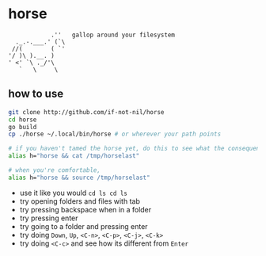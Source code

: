 # horse
```
            .''   gallop around your filesystem
  ._.-.___.' (`\ 
 //(        ( `'
'/ )\ ).__. ) 
' <' `\ ._/'\   
   `   \     \
```

## how to use

```bash
git clone http://github.com/if-not-nil/horse
cd horse
go build
cp ./horse ~/.local/bin/horse # or wherever your path points

# if you haven't tamed the horse yet, do this to see what the consequences of your actions could be
alias h="horse && cat /tmp/horselast"

# when you're comfortable,
alias h="horse && source /tmp/horselast"
```

- use it like you would `cd ls cd ls`  
- try opening folders and files with tab
- try pressing backspace when in a folder  
- try pressing enter
- try going to a folder and pressing enter  
- try doing `Down`, `Up`, `<C-n>`, `<C-p>`, `<C-j>`, `<C-k>`
- try doing `<C-c>` and see how its different from `Enter`

